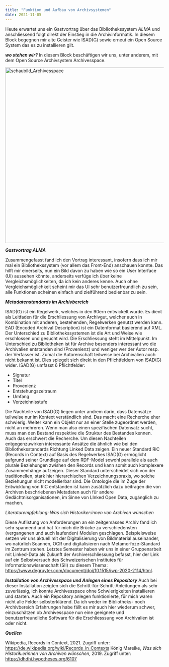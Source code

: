 ```yaml
---
title: "Funktion und Aufbau von Archivsystemen"
date: 2021-11-05
---
```


Heute erwartet uns ein Gastvortrag über das Bibliothekssystem *ALMA* und anschliessend folgt direkt der Einstieg in die Archivinformatik. In diesem Block begegnen mir alte Geister wie ISAD(G) sowie erneut ein Open Source System das es zu installieren gilt.

***wo stehen wir?***
In diesem Block beschäftigen wir uns, unter anderem, mit dem Open Source Archivsystem Archivesspace.

<img width="557" alt="schaubild_Archivesspace" src="https://user-images.githubusercontent.com/74451681/151664414-6bf08f66-4181-4efc-b3c5-f8b11405dff0.png">

***Gastvortrag ALMA***

Zusammengefasst fand ich den Vortrag interessant, insofern dass ich mir mal ein Bibliothekssystem (vor allem das Front-End) anschauen konnte. Das hilft mir einerseits, nun ein Bild davon zu haben wie so ein User Interface (UI) aussehen könnte, anderseits verfüge ich über keine Vergleichsmöglichkeiten, da ich kein anderes kenne. Auch ohne Vergleichsmöglichkeit scheint mir das UI sehr benutzerfreundlich zu sein, alle Funktionen scheinen einfach und zielführend bedienbar zu sein. 

***Metadatenstandards im Archivbereich***

ISAD(G) ist ein Regelwerk, welches in den 90ern entwickelt wurde. Es dient als Leitfaden für die Erschliessung von Archivgut, welcher auch in Kombination mit anderen, bestehenden, Regelwerken genutzt werden kann. EAD (Encoded Archival Description) ist ein Datenformat basierend auf XML.
Der Unterschied zu Bibliothekssystemen ist die Art und Weise wie erschlossen und gesucht wird. Die Erschliessung steht im Mittelpunkt. Im Unterschied zu Bibliotheken ist für Archive besonders interessant wo die Archivalien entstanden sind (Provenienz) und weniger wer der Autor resp. der Verfasser ist. Zumal die Autorenschaft teilweise bei Archivalien auch nicht bekannt ist. Dies spiegelt sich direkt in den Pflichtfeldern von ISAD(G) wider. ISAD(G) umfasst 6 Pflichtfelder:

  - Signatur
  - Titel
  - Provenienz
  - Entstehungszeitraum
  - Umfang
  - Verzeichnisstufe

Die Nachteile von ISAD(G) liegen unter andrem darin, dass Datensätze teilweise nur im Kontext verständlich sind. Das macht eine Recherche eher schwierig. Weiter kann ein Objekt nur an einer Stelle zugeordnet werden, nicht an mehreren. Wenn man also einen spezifischen Datensatz sucht, muss man den Bestand respektive die Struktur des Bestandes kennen. Auch das erschwert die Recherche. Um diesen Nachteilen entgegenzuwirken interessante Ansätze die ähnlich wie bei den Bibliotheksstandards Richtung Linked Data zeigen. Ein neuer Standard RiC (Records in Context) auf Basis des Regelwerkes ISAD(G) ermöglicht aufgrund seiner Grundlage auf dem RDF-Model sowohl parallele als auch plurale Beziehungen zwishen den Records und kann somit auch komplexere Zusammenhänge aufzeigen. Dieser Standard unterscheidet sich von der  traditionellen, stark hier hierarchischen Verzeichnungspraxis, wo solche Beziehungun nicht modellierbar sind. Die Ontologie die im Zuge der Entwicklung von RiC entstanden ist kann zusätzlich dazu beitragen die von Archiven beschriebenen Metadaten auch für andere Gedächtnisorganisationen, im Sinne von LInked Open Data, zugänglich zu machen.


*Literaturempfehlung: Was sich Historiker:innen von Archiven wünschen*

Diese Auflistung von Anforderungen an ein zeitgemässes Archiv fand ich sehr spannend und hat für mich die Brücke zu verschiedensten (vergangenen und auch laufenden) Modulen geschlagen. Beispielsweise setzen wir uns aktuell mit der Digitalisierung von Bildmaterial auseinander, wo natürlich Scannen, OCR und digitalisieren nach Metamorfoze-Standard im Zentrum stehen. Letztes Semester haben wir uns in einer Gruppenarbeit mit Linked-Data als Zukunft der Archiverschliessung befasst, hier der Link auf ein Selbstversuch des Schweizerischen Institutes für Informationswissenschaft (SII) zu diesem Thema: https://www.degruyter.com/document/doi/10.1515/iwp-2020-2114/html. 

***Installation von Archivesspace und Anlegen eines Repository***
Auch bei dieser Installation zeigten sich die Schritt-für-Schritt-Anleitungen als sehr zuverlässig, ich konnte Archivesspace ohne Schwierigkeiten installieren und starten. Auch ein Repository anlegen funktionierte, für mich waren nicht alle Felder selbsterklärend. Da ich weder im Bibliotheks- noch Archivbereich Erfahrungen habe fällt es mir auch hier wiederum schwer, einzuschätzen ob Archivesspace nun eine geeignete und benutzerfreundliche Software für die Erschliesssung von Archivalien ist oder nicht.

***Quellen***

Wikipedia, Records in Context, 2021. Zugriff unter: https://de.wikipedia.org/wiki/Records_in_Contexts
König Mareike, *Was sich Historik:erinnen von Archiven wünschen*, 2019. Zugriff unter: https://dhdhi.hypotheses.org/6107 







